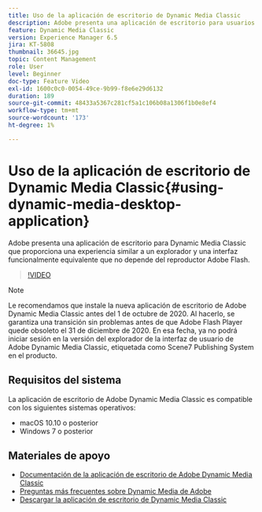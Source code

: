 ```yaml
---
title: Uso de la aplicación de escritorio de Dynamic Media Classic
description: Adobe presenta una aplicación de escritorio para usuarios de Dynamic Media Classic que ya no depende de la tecnología Adobe Flash en el navegador.
feature: Dynamic Media Classic
version: Experience Manager 6.5
jira: KT-5808
thumbnail: 36645.jpg
topic: Content Management
role: User
level: Beginner
doc-type: Feature Video
exl-id: 1600c0c0-0054-49ce-9b99-f8e6e29d6132
duration: 189
source-git-commit: 48433a5367c281cf5a1c106b08a1306f1b0e8ef4
workflow-type: tm+mt
source-wordcount: '173'
ht-degree: 1%

---
```


# Uso de la aplicación de escritorio de Dynamic Media Classic{#using-dynamic-media-desktop-application}

Adobe presenta una aplicación de escritorio para Dynamic Media Classic que proporciona una experiencia similar a un explorador y una interfaz funcionalmente equivalente que no depende del reproductor Adobe Flash.

>[!VIDEO](https://video.tv.adobe.com/v/36645?quality=12&learn=on)

>[!NOTE]
>
> Le recomendamos que instale la nueva aplicación de escritorio de Adobe Dynamic Media Classic antes del 1 de octubre de 2020. Al hacerlo, se garantiza una transición sin problemas antes de que Adobe Flash Player quede obsoleto el 31 de diciembre de 2020. En esa fecha, ya no podrá iniciar sesión en la versión del explorador de la interfaz de usuario de Adobe Dynamic Media Classic, etiquetada como Scene7 Publishing System en el producto.

## Requisitos del sistema

La aplicación de escritorio de Adobe Dynamic Media Classic es compatible con los siguientes sistemas operativos:

* macOS 10.10 o posterior
* Windows 7 o posterior

## Materiales de apoyo

* [Documentación de la aplicación de escritorio de Adobe Dynamic Media Classic](https://experienceleague.adobe.com/docs/dynamic-media-classic/using/intro/dynamic-media-classic-desktop-app.html?lang=es)
* [Preguntas más frecuentes sobre Dynamic Media de Adobe](https://experienceleague.adobe.com/docs/dynamic-media-classic/using/new-ui-2020.html?lang=es)
* [Descargar la aplicación de escritorio de Dynamic Media Classic](https://experienceleague.adobe.com/docs/dynamic-media-classic/using/new-ui-2020.html?lang=es)
